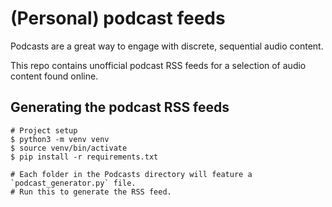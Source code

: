 # (Personal) podcast feeds

Podcasts are a great way to engage with discrete, sequential audio content.

This repo contains unofficial podcast RSS feeds for a selection of audio content found online.


## Generating the podcast RSS feeds

```
# Project setup
$ python3 -m venv venv
$ source venv/bin/activate
$ pip install -r requirements.txt

# Each folder in the Podcasts directory will feature a `podcast_generator.py` file.
# Run this to generate the RSS feed.
```
